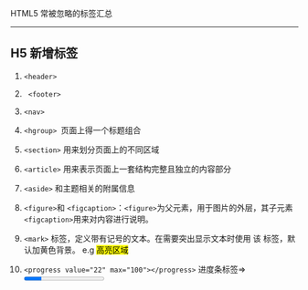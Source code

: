 HTML5 常被忽略的标签汇总
****

## H5 新增标签

1. `<header>`

2. ` <footer>`

3.  `<nav>`

4.  `<hgroup> `页面上得一个标题组合

5. `<section>` 用来划分页面上的不同区域

6. `<article>` 用来表示页面上一套结构完整且独立的内容部分

7. `<aside>` 和主题相关的附属信息

8.  `<figure>`和 `<figcaption>`：`<figure>`为父元素，用于图片的外层，其子元素`<figcaption>`用来对内容进行说明。
9.  `<mark>` 标签，定义带有记号的文本。在需要突出显示文本时使用 该 标签，默认加黄色背景。
    e.g <mark>高亮区域</mark>
10. `<progress value="22" max="100"></progress>` 进度条标签=><progress value="22" max="100"></progress>